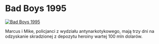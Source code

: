 Bad Boys 1995 
=============
[![Bad Boys 1995 ](http://vidos.pl/images/player.gif)](http://vidos.pl/bad-boys-1995)

 Marcus i Mike, policjanci z wydziału antynarkotykowego, mają trzy dni na odzyskanie skradzionej z depozytu heroiny wartej 100 mln dolarów.
